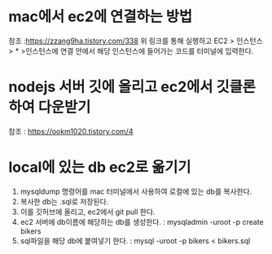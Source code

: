 # mac에서 ec2에 연결하는 방법
참조 :https://zzang9ha.tistory.com/338
위 링크를 통해 실행하고
EC2 > 인스턴스 > * >인스턴스에 연결 안에서
해당 인스턴스에 들어가는 코드를 터미널에 입력한다.

# nodejs 서버 깃에 올리고 ec2에서 깃클론하여 다운받기
참조 : https://ookm1020.tistory.com/4

# local에 있는 db ec2로 옮기기
1. mysqldump 명령어를 mac 터미널에서 사용하여 로컬에 있는 db를 복사한다.
2. 복사한 db는 .sql로 저장된다.
3. 이를 깃허브에 올리고, ec2에서 git pull 한다.
4. ec2 서버에 db이름에 해당하는 db를 생성한다. : mysqladmin -uroot -p create bikers
5. sql파일을 해당 db에 붙여넣기 한다. : mysql -uroot -p bikers < bikers.sql
